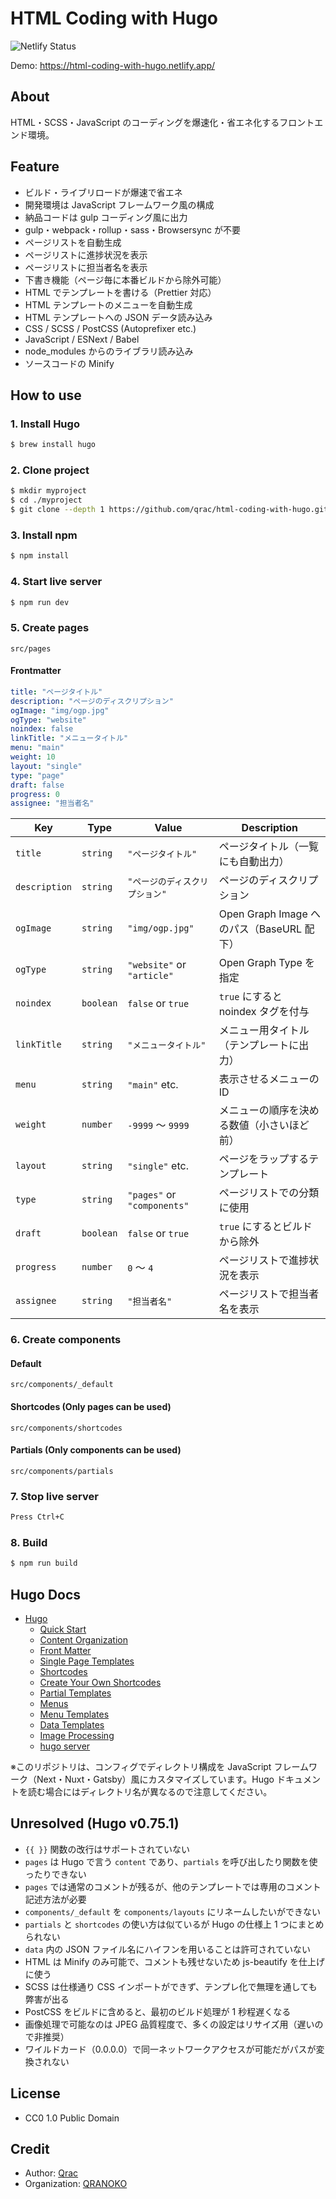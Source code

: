 # HTML Coding with Hugo

![Netlify Status](https://api.netlify.com/api/v1/badges/41b3544d-3776-422b-9227-e8af3d402cb5/deploy-status)

Demo: https://html-coding-with-hugo.netlify.app/

## About

HTML・SCSS・JavaScript のコーディングを爆速化・省エネ化するフロントエンド環境。

## Feature

- ビルド・ライブリロードが爆速で省エネ
- 開発環境は JavaScript フレームワーク風の構成
- 納品コードは gulp コーディング風に出力
- gulp・webpack・rollup・sass・Browsersync が不要
- ページリストを自動生成
- ページリストに進捗状況を表示
- ページリストに担当者名を表示
- 下書き機能（ページ毎に本番ビルドから除外可能）
- HTML でテンプレートを書ける（Prettier 対応）
- HTML テンプレートのメニューを自動生成
- HTML テンプレートへの JSON データ読み込み
- CSS / SCSS / PostCSS (Autoprefixer etc.)
- JavaScript / ESNext / Babel
- node_modules からのライブラリ読み込み
- ソースコードの Minify

## How to use

### 1. Install Hugo

```bash
$ brew install hugo
```

### 2. Clone project

```bash
$ mkdir myproject
$ cd ./myproject
$ git clone --depth 1 https://github.com/qrac/html-coding-with-hugo.git && cd html-coding-with-hugo && rm -rf ./.git ./README.md && mv * .[^\.]* ../ && cd ../ && rm -rf ./html-coding-with-hugo
```

### 3. Install npm

```bash
$ npm install
```

### 4. Start live server

```bash
$ npm run dev
```

### 5. Create pages

`src/pages`

#### Frontmatter

```yaml
title: "ページタイトル"
description: "ページのディスクリプション"
ogImage: "img/ogp.jpg"
ogType: "website"
noindex: false
linkTitle: "メニュータイトル"
menu: "main"
weight: 10
layout: "single"
type: "page"
draft: false
progress: 0
assignee: "担当者名"
```

| Key           | Type      | Value                          | Description                                |
| ------------- | --------- | ------------------------------ | ------------------------------------------ |
| `title`       | `string`  | `"ページタイトル"`             | ページタイトル（一覧にも自動出力）         |
| `description` | `string`  | `"ページのディスクリプション"` | ページのディスクリプション                 |
| `ogImage`     | `string`  | `"img/ogp.jpg"`                | Open Graph Image へのパス（BaseURL 配下）  |
| `ogType`      | `string`  | `"website"` or `"article"`     | Open Graph Type を指定                     |
| `noindex`     | `boolean` | `false` or `true`              | `true` にすると noindex タグを付与         |
| `linkTitle`   | `string`  | `"メニュータイトル"`           | メニュー用タイトル（テンプレートに出力）   |
| `menu`        | `string`  | `"main"` etc.                  | 表示させるメニューの ID                    |
| `weight`      | `number`  | `-9999` 〜 `9999`              | メニューの順序を決める数値（小さいほど前） |
| `layout`      | `string`  | `"single"` etc.                | ページをラップするテンプレート             |
| `type`        | `string`  | `"pages"` or `"components"`    | ページリストでの分類に使用                 |
| `draft`       | `boolean` | `false` or `true`              | `true` にするとビルドから除外              |
| `progress`    | `number`  | `0` 〜 `4`                     | ページリストで進捗状況を表示               |
| `assignee`    | `string`  | `"担当者名"`                   | ページリストで担当者名を表示               |

### 6. Create components

#### Default

`src/components/_default`

#### Shortcodes (Only pages can be used)

`src/components/shortcodes`

#### Partials (Only components can be used)

`src/components/partials`

### 7. Stop live server

```bash
Press Ctrl+C
```

### 8. Build

```bash
$ npm run build
```

## Hugo Docs

- [Hugo](https://gohugo.io/)
  - [Quick Start](https://gohugo.io/getting-started/quick-start/#step-1-install-hugo)
  - [Content Organization](https://gohugo.io/content-management/organization/)
  - [Front Matter](https://gohugo.io/content-management/front-matter/)
  - [Single Page Templates](https://gohugo.io/templates/single-page-templates/)
  - [Shortcodes](https://gohugo.io/content-management/shortcodes/)
  - [Create Your Own Shortcodes](https://gohugo.io/templates/shortcode-templates/)
  - [Partial Templates](https://gohugo.io/templates/partials/)
  - [Menus](https://gohugo.io/content-management/menus/)
  - [Menu Templates](https://gohugo.io/templates/menu-templates/)
  - [Data Templates](https://gohugo.io/templates/data-templates/)
  - [Image Processing](https://gohugo.io/content-management/image-processing/)
  - [hugo server](https://gohugo.io/commands/hugo_server/)

※このリポジトリは、コンフィグでディレクトリ構成を JavaScript フレームワーク（Next・Nuxt・Gatsby）風にカスタマイズしています。Hugo ドキュメントを読む場合にはディレクトリ名が異なるので注意してください。

## Unresolved (Hugo v0.75.1)

- `{{ }}` 関数の改行はサポートされていない
- `pages` は Hugo で言う `content` であり、`partials` を呼び出したり関数を使ったりできない
- `pages` では通常のコメントが残るが、他のテンプレートでは専用のコメント記述方法が必要
- `components/_default` を `components/layouts` にリネームしたいができない
- `partials` と `shortcodes` の使い方は似ているが Hugo の仕様上 1 つにまとめられない
- `data` 内の JSON ファイル名にハイフンを用いることは許可されていない
- HTML は Minify のみ可能で、コメントも残せないため js-beautify を仕上げに使う
- SCSS は仕様通り CSS インポートができず、テンプレ化で無理を通しても弊害が出る
- PostCSS をビルドに含めると、最初のビルド処理が 1 秒程遅くなる
- 画像処理で可能なのは JPEG 品質程度で、多くの設定はリサイズ用（遅いので非推奨）
- ワイルドカード（0.0.0.0）で同一ネットワークアクセスが可能だがパスが変換されない

## License

- CC0 1.0 Public Domain

## Credit

- Author: [Qrac](https://qrac.jp)
- Organization: [QRANOKO](https://qranoko.jp)

